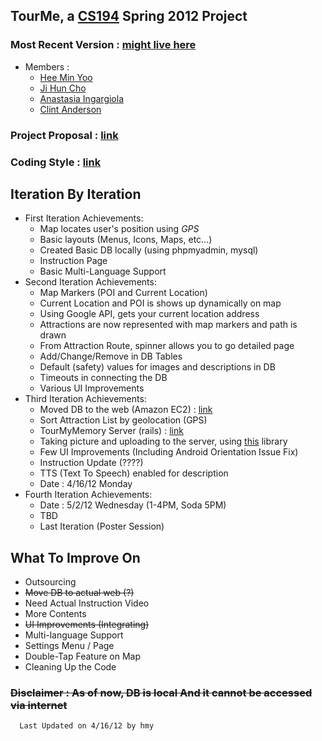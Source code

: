 TourMe, a [CS194][CS194] Spring 2012 Project
--------------------------

### Most Recent Version : [might live here][most recent version]

* Members :
  - [Hee Min Yoo]
  - [Ji Hun Cho]
  - [Anastasia Ingargiola]
  - [Clint Anderson]


### Project Proposal : [link][link to proposal]


### Coding Style : [link][link to coding style]


Iteration By Iteration
-----------------------

* First Iteration Achievements:
  - Map locates user's position using *GPS*
  - Basic layouts (Menus, Icons, Maps, etc...) 
  - Created Basic DB locally (using phpmyadmin, mysql)
  - Instruction Page
  - Basic Multi-Language Support
* Second Iteration Achievements:
  - Map Markers (POI and Current Location)
  - Current Location and POI is shows up dynamically on map
  - Using Google API, gets your current location address
  - Attractions are now represented with map markers and path is drawn
  - From Attraction Route, spinner allows you to go detailed page
  - Add/Change/Remove in DB Tables
  - Default (safety) values for images and descriptions in DB
  - Timeouts in connecting the DB
  - Various UI Improvements
* Third Iteration Achievements:
  - Moved DB to the web (Amazon EC2) : [link][ec2db]
  - Sort Attraction List by geolocation (GPS)
  - TourMyMemory Server (rails) : [link][TourMyMemory]
  - Taking picture and uploading to the server, using [this][CameraUpload] library
  - Few UI Improvements (Including Android Orientation Issue Fix)
  - Instruction Update (????)
  - TTS (Text To Speech) enabled for description
  - Date : 4/16/12 Monday
* Fourth Iteration Achievements:
  - Date : 5/2/12 Wednesday (1-4PM, Soda 5PM)
  - TBD
  - Last Iteration (Poster Session)

What To Improve On
------------------

* Outsourcing
* ~~Move DB to actual web (?)~~
* Need Actual Instruction Video
* More Contents
* ~~UI Improvements (Integrating)~~
* Multi-language Support
* Settings Menu / Page
* Double-Tap Feature on Map
* Cleaning Up the Code

### ~~Disclaimer : As of now, DB is local And it cannot be accessed via internet~~

```
  Last Updated on 4/16/12 by hmy
```

  [Hee Min Yoo]: https://github.com/hmy "GitHub Page"
  [Ji Hun Cho]: https://github.com/creamsoup "GitHub Page"
  [Anastasia Ingargiola]: https://github.com/velvet117 "GitHub Page"
  [Clint Anderson]: https://github.com/clintanderson "GitHub Page"
  [link to proposal]: http://vmphone2.cs.berkeley.edu/cs194-22sp12/projects/TourMe.pdf 
  [link to coding style]: https://github.com/hmy/TourMeReadMe/blob/master/CODINGSTYLE.md
  [CS194]: http://phone.cs.berkeley.edu/dokuwiki/doku.php?id=194-22:sp2012
  [most recent version]: https://github.com/hmy/TourMeReadMe/blob/master/README.md
  [ec2db]: http://ec2-23-20-205-81.compute-1.amazonaws.com/phpmyadmin/ "EC2 DB"
  [webservice]: http://ec2-23-20-205-81.compute-1.amazonaws.com:2222/ "New Web Service"
  [TourMyMemory]: http://ec2-23-20-205-81.compute-1.amazonaws.com:3000/tour_my_memory
  [CameraUpload]: https://github.com/brycecurtis/articles/tree/master/CameraUpload